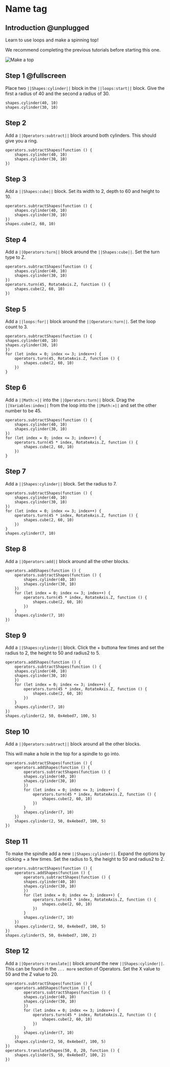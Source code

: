 # Name tag

## Introduction @unplugged

Learn to use loops and make a spinning top!

We recommend completing the previous tutorials before starting this one.

![Make a top](/docs/static/examples/top/project-image.png)

## Step 1 @fullscreen

Place two ``||Shapes:cylinder||`` block in the ``||loops:start||`` block. Give the first a radius of 40 and the second a radius of 30.
```blocks
shapes.cylinder(40, 10)
shapes.cylinder(30, 10)
```


## Step 2
Add a ``||Operators:subtract||`` block around both cylinders. This should give you a ring.
```blocks
operators.subtractShapes(function () {
    shapes.cylinder(40, 10)
    shapes.cylinder(30, 10)
})
```

## Step 3
Add a ``||Shapes:cube||`` block. Set its width to 2, depth to 60 and height to 10.

```blocks
operators.subtractShapes(function () {
    shapes.cylinder(40, 10)
    shapes.cylinder(30, 10)
})
shapes.cube(2, 60, 10)
```

## Step 4
Add a ``||Operators:turn||`` block around the ``||Shapes:cube||``. Set the turn type to Z.

```blocks
operators.subtractShapes(function () {
    shapes.cylinder(40, 10)
    shapes.cylinder(30, 10)
})
operators.turn(45, RotateAxis.Z, function () {
    shapes.cube(2, 60, 10)
})
```

## Step 5
Add a ``||loops:for||`` block around the ``||Operators:turn||``. Set the loop count to 3.

```blocks
operators.subtractShapes(function () {
shapes.cylinder(40, 10)
shapes.cylinder(30, 10)
})
for (let index = 0; index <= 3; index++) {
    operators.turn(45, RotateAxis.Z, function () {
        shapes.cube(2, 60, 10)
    })
}
```

## Step 6
Add a ``||Math:✕||`` into the ``||Operators:turn||`` block. Drag the ``||Variables:index||`` from the loop into the ``||Math:✕||`` and set the other number to be 45.

```blocks
operators.subtractShapes(function () {
    shapes.cylinder(40, 10)
    shapes.cylinder(30, 10)
})
for (let index = 0; index <= 3; index++) {
    operators.turn(45 * index, RotateAxis.Z, function () {
        shapes.cube(2, 60, 10)
    })
}
```

## Step 7
Add a ``||Shapes:cylinder||`` block. Set the radius to 7.
```blocks
operators.subtractShapes(function () {
    shapes.cylinder(40, 10)
    shapes.cylinder(30, 10)
})
for (let index = 0; index <= 3; index++) {
    operators.turn(45 * index, RotateAxis.Z, function () {
        shapes.cube(2, 60, 10)
    })
}
shapes.cylinder(7, 10)
```

## Step 8
Add a ``||Operators:add||`` block around all the other blocks.

```blocks
operators.addShapes(function () {
    operators.subtractShapes(function () {
        shapes.cylinder(40, 10)
        shapes.cylinder(30, 10)
    })
    for (let index = 0; index <= 3; index++) {
        operators.turn(45 * index, RotateAxis.Z, function () {
            shapes.cube(2, 60, 10)
        })
    }
    shapes.cylinder(7, 10)
})
```

## Step 9
Add a ``||Shapes:cylinder||`` block. Click the + buttona  few times and set the radius to 2, the height to 50 and radius2 to 5. 

```blocks
operators.addShapes(function () {
    operators.subtractShapes(function () {
    shapes.cylinder(40, 10)
    shapes.cylinder(30, 10)
    })
    for (let index = 0; index <= 3; index++) {
        operators.turn(45 * index, RotateAxis.Z, function () {
            shapes.cube(2, 60, 10)
        })
    }
    shapes.cylinder(7, 10)
})
shapes.cylinder(2, 50, 0x4ebed7, 100, 5)
```

## Step 10
Add a ``||Operators:subtract||`` block around all the other blocks.

This will make a hole in the top for a spindle to go into.

```blocks
operators.subtractShapes(function () {
    operators.addShapes(function () {
        operators.subtractShapes(function () {
        shapes.cylinder(40, 10)
        shapes.cylinder(30, 10)
        })
        for (let index = 0; index <= 3; index++) {
            operators.turn(45 * index, RotateAxis.Z, function () {
                shapes.cube(2, 60, 10)
            })
        }
        shapes.cylinder(7, 10)
    })
    shapes.cylinder(2, 50, 0x4ebed7, 100, 5)
})
```

## Step 11
To make the spindle add a new ``||Shapes:cylinder||``. Expand the options by clicking + a few times. Set the radius to 5, the height to 50 and radius2 to 2. 

```blocks
operators.subtractShapes(function () {
    operators.addShapes(function () {
        operators.subtractShapes(function () {
        shapes.cylinder(40, 10)
        shapes.cylinder(30, 10)
        })
        for (let index = 0; index <= 3; index++) {
            operators.turn(45 * index, RotateAxis.Z, function () {
                shapes.cube(2, 60, 10)
            })
        }
        shapes.cylinder(7, 10)
    })
    shapes.cylinder(2, 50, 0x4ebed7, 100, 5)
})
shapes.cylinder(5, 50, 0x4ebed7, 100, 2)
```


## Step 12
Add a ``||Operators:translate||`` block around the new ``||Shapes:cylinder||``. This can be found in the `... more` section of Operators. Set the X value to 50 and the Z value to 20.

```blocks
operators.subtractShapes(function () {
    operators.addShapes(function () {
        operators.subtractShapes(function () {
        shapes.cylinder(40, 10)
        shapes.cylinder(30, 10)
        })
        for (let index = 0; index <= 3; index++) {
            operators.turn(45 * index, RotateAxis.Z, function () {
                shapes.cube(2, 60, 10)
            })
        }
        shapes.cylinder(7, 10)
    })
    shapes.cylinder(2, 50, 0x4ebed7, 100, 5)
})
operators.translateShapes(50, 0, 20, function () {
    shapes.cylinder(5, 50, 0x4ebed7, 100, 2)
})
```